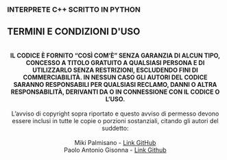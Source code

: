 ### INTERPRETE C++ SCRITTO IN PYTHON
## TERMINI E CONDIZIONI D'USO

<p align="center">
  <br>
<strong>IL CODICE È FORNITO “COSÌ COM’È” SENZA GARANZIA DI ALCUN TIPO, CONCESSO A TITOLO GRATUITO A QUALSIASI PERSONA E DI UTILIZZARLO SENZA RESTRIZIONI, ESCLUDENDO FINI DI COMMERCIABILITÀ. IN NESSUN CASO GLI AUTORI DEL CODICE SARANNO RESPONSABILI PER QUALSIASI RECLAMO, DANNI O ALTRA RESPONSABILITÀ, DERIVANTI DA O IN CONNESSIONE CON IL CODICE O L’USO.</strong><br>
<br>
L’avviso di copyright sopra riportato e questo avviso di permesso devono essere inclusi in tutte le copie o porzioni sostanziali, citando gli autori del suddetto: <br>
  <br>
Miki Palmisano - <a href="https://github.com/Miki-Palmisano">Link GitHub</a> <br>
Paolo Antonio Gisonna - <a href="https://github.com/Paologis01">Link Github</a><br>
</p>
